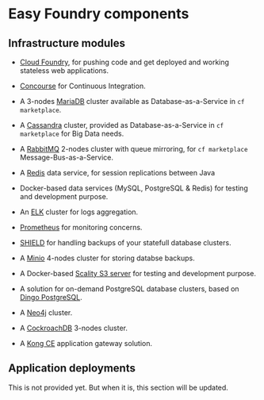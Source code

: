 Easy Foundry components
=======================

## Infrastructure modules

- [Cloud Foundry](https://github.com/cloudfoundry/cf-deployment), for pushing
  code and get deployed and working stateless web applications.

- [Concourse](https://github.com/concourse/concourse) for Continuous
  Integration.

- A 3-nodes [MariaDB](https://github.com/cloudfoundry/cf-mysql-release)
  cluster available as Database-as-a-Service in `cf marketplace`.

- A [Cassandra](https://github.com/orange-cloudfoundry/cassandra-boshrelease)
  cluster, provided as Database-as-a-Service in `cf marketplace` for Big Data
  needs.

- A [RabbitMQ](https://github.com/pivotal-cf/cf-rabbitmq-release) 2-nodes
  cluster with queue mirroring, for `cf marketplace` Message-Bus-as-a-Service.

- A [Redis](https://github.com/pivotal-cf/cf-redis-release) data service, for
  session replications between Java

- Docker-based data services (MySQL, PostgreSQL & Redis) for testing and
  development purpose.

- An [ELK](https://github.com/cloudfoundry-community/logsearch-boshrelease)
  cluster for logs aggregation.

- [Prometheus](https://github.com/bosh-prometheus/prometheus-boshrelease) for
  monitoring concerns.

- [SHIELD](https://github.com/starkandwayne/shield-boshrelease) for handling
  backups of your statefull database clusters.

- A [Minio](https://github.com/minio/minio-boshrelease) 4-nodes cluster for
  storing databse backups.

- A Docker-based [Scality S3 server](https://hub.docker.com/r/scality/s3server/)
  for testing and development purpose.

- A solution for on-demand PostgreSQL database clusters, based on
  [Dingo PostgreSQL](https://github.com/gstackio/dingo-postgresql-release).

- A [Neo4j](https://github.com/neo4j-contrib/neo4j-on-cloud-foundry/tree/master/neo4j-release)
  cluster.

- A [CockroachDB](https://github.com/cppforlife/cockroachdb-release) 3-nodes
  cluster.

- A [Kong CE](https://github.com/gstackio/kong-ce-boshrelease) application
  gateway solution.


## Application deployments

This is not provided yet. But when it is, this section will be updated.
